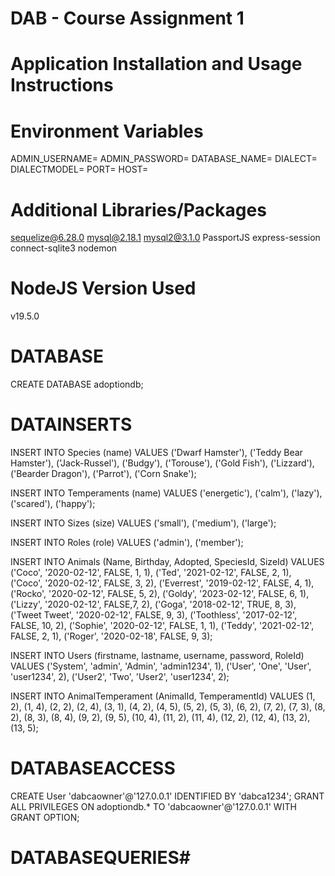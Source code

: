 # DAB - Course Assignment 1
# Application Installation and Usage Instructions


# Environment Variables
ADMIN_USERNAME=
ADMIN_PASSWORD=
DATABASE_NAME=
DIALECT=
DIALECTMODEL=
PORT=
HOST=

# Additional Libraries/Packages
sequelize@6.28.0
mysql@2.18.1
mysql2@3.1.0
PassportJS
express-session
connect-sqlite3
nodemon

# NodeJS Version Used
v19.5.0

# DATABASE
CREATE DATABASE adoptiondb;

# DATAINSERTS
INSERT INTO Species (name)
VALUES
('Dwarf Hamster'),
('Teddy Bear Hamster'),
('Jack-Russel'),
('Budgy'),
('Torouse'),
('Gold Fish'),
('Lizzard'),
('Bearder Dragon'),
('Parrot'),
('Corn Snake');

INSERT INTO Temperaments (name)
VALUES
('energetic'),
('calm'),
('lazy'),
('scared'),
('happy');

INSERT INTO Sizes (size)
VALUES
('small'),
('medium'),
('large');

INSERT INTO Roles (role)
VALUES
('admin'),
('member');

INSERT INTO Animals (Name, Birthday, Adopted, SpeciesId, SizeId)
VALUES
('Coco', '2020-02-12', FALSE, 1, 1),
('Ted', '2021-02-12', FALSE, 2, 1),
('Coco', '2020-02-12', FALSE, 3, 2),
('Everrest', '2019-02-12', FALSE, 4, 1),
('Rocko', '2020-02-12', FALSE, 5, 2),
('Goldy', '2023-02-12', FALSE, 6, 1),
('Lizzy', '2020-02-12', FALSE,7, 2),
('Goga', '2018-02-12', TRUE, 8, 3),
('Tweet Tweet', '2020-02-12', FALSE, 9, 3),
('Toothless', '2017-02-12', FALSE, 10, 2),
('Sophie', '2020-02-12', FALSE, 1, 1),
('Teddy', '2021-02-12', FALSE, 2, 1),
('Roger', '2020-02-18', FALSE, 9, 3);
  
INSERT INTO Users (firstname, lastname, username, password, RoleId)
VALUES
('System', 'admin', 'Admin', 'admin1234', 1),
('User', 'One', 'User', 'user1234', 2),
('User2', 'Two', 'User2', 'user1234', 2);

INSERT INTO AnimalTemperament (AnimalId, TemperamentId)
VALUES
(1, 2),
(1, 4),
 (2, 2),
 (2, 4),
 (3, 1),
 (4, 2),
 (4, 5),
 (5, 2),
 (5, 3),
 (6, 2),
 (7, 2),
 (7, 3),
 (8, 2),
 (8, 3),
 (8, 4),
 (9, 2),
 (9, 5),
 (10, 4),
 (11, 2),
 (11, 4),
 (12, 2),
 (12, 4),
 (13, 2),
 (13, 5);

# DATABASEACCESS
CREATE User 'dabcaowner'@'127.0.0.1' IDENTIFIED BY 'dabca1234';
GRANT ALL PRIVILEGES ON adoptiondb.* TO 'dabcaowner'@'127.0.0.1' WITH GRANT OPTION;


# DATABASEQUERIES# 
